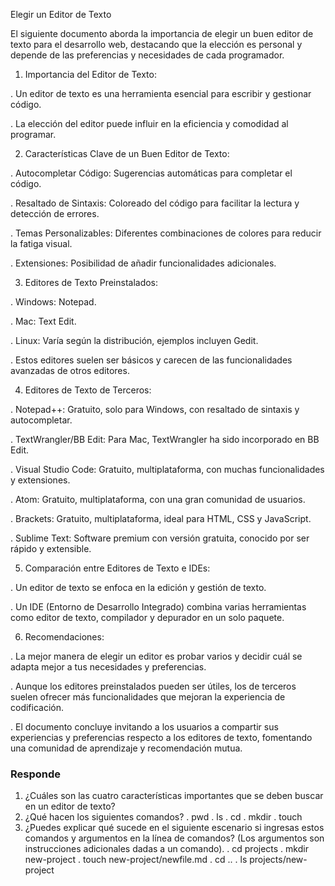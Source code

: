 Elegir un Editor de Texto

El siguiente documento aborda la importancia de elegir un buen editor de texto para el desarrollo web, destacando que la elección es personal y depende de las preferencias y necesidades de cada programador.

1. Importancia del Editor de Texto:

 . Un editor de texto es una herramienta esencial para escribir y gestionar código.

 . La elección del editor puede influir en la eficiencia y comodidad al programar.

2. Características Clave de un Buen Editor de Texto:

 . Autocompletar Código: Sugerencias automáticas para completar el código.

 . Resaltado de Sintaxis: Coloreado del código para facilitar la lectura y detección de errores.

 . Temas Personalizables: Diferentes combinaciones de colores para reducir la fatiga visual.

 . Extensiones: Posibilidad de añadir funcionalidades adicionales.

3. Editores de Texto Preinstalados:

 . Windows: Notepad.
 
 . Mac: Text Edit.
 
 . Linux: Varía según la distribución, ejemplos incluyen Gedit.

 . Estos editores suelen ser básicos y carecen de las funcionalidades avanzadas de otros editores.

4. Editores de Texto de Terceros:

 . Notepad++: Gratuito, solo para Windows, con resaltado de sintaxis y autocompletar.

 . TextWrangler/BB Edit: Para Mac, TextWrangler ha sido incorporado en BB Edit.

 . Visual Studio Code: Gratuito, multiplataforma, con muchas funcionalidades y extensiones.

 . Atom: Gratuito, multiplataforma, con una gran comunidad de usuarios.

 . Brackets: Gratuito, multiplataforma, ideal para HTML, CSS y JavaScript.

 . Sublime Text: Software premium con versión gratuita, conocido por ser rápido y extensible.

5. Comparación entre Editores de Texto e IDEs:

 . Un editor de texto se enfoca en la edición y gestión de texto.

 . Un IDE (Entorno de Desarrollo Integrado) combina varias herramientas como editor de texto, compilador y depurador en un solo paquete.

6. Recomendaciones:

. La mejor manera de elegir un editor es probar varios y decidir cuál se adapta mejor a tus necesidades y preferencias.

 . Aunque los editores preinstalados pueden ser útiles, los de terceros suelen ofrecer más funcionalidades que mejoran la experiencia de codificación.

 . El documento concluye invitando a los usuarios a compartir sus experiencias y preferencias respecto a los editores de texto, fomentando una comunidad de aprendizaje y recomendación mutua.



### Responde

1. ¿Cuáles son las cuatro características importantes que se deben buscar en un editor de texto?
2. ¿Qué hacen los siguientes comandos?
. pwd
. ls
. cd
. mkdir
. touch
3. ¿Puedes explicar qué sucede en el siguiente escenario si ingresas estos comandos y argumentos en la línea de comandos? (Los argumentos son instrucciones adicionales dadas a un comando).
. cd projects
. mkdir new-project
. touch new-project/newfile.md
. cd ..
. ls projects/new-project
